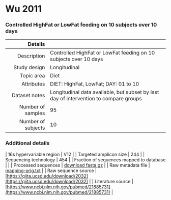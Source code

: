 # Wu 2011

### Controlled HighFat or LowFat feeding on 10 subjects over 10 days


| Details        |             |
| -------------: |-------------|
| Description      | Controlled HighFat or LowFat feeding on 10 subjects over 10 days |
| Study design | Longitudinal |
| Topic area | Diet|
| Attributes | DIET: HighFat, LowFat; DAY: 01 to 10|
| Dataset notes | Longitudinal data available, but subset by last day of intervention to compare groups|
| Number of samples | 95|
| Number of subjects | 10|

### Additional details

| 16s hypervariable region | V12 |
| Targeted amplicon size | 244 |
| Sequencing technology | 454 |
| Fraction of sequences mapped to database |  |
| Processed sequences | [download fasta.gz](https://qiita.ucsd.edu/download/2029) |
| Raw metadata file | [mapping-orig.txt](./datasets/bushman_cafe/mapping-orig.txt) |
| Raw sequence source | [https://qiita.ucsd.edu/download/2032](https://qiita.ucsd.edu/download/2032) |
| Literature source | [https://www.ncbi.nlm.nih.gov/pubmed/21885731](https://www.ncbi.nlm.nih.gov/pubmed/21885731) |